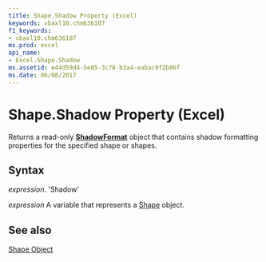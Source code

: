 ```yaml
---
title: Shape.Shadow Property (Excel)
keywords: vbaxl10.chm636107
f1_keywords:
- vbaxl10.chm636107
ms.prod: excel
api_name:
- Excel.Shape.Shadow
ms.assetid: e44d59d4-5e85-3c78-b3a4-eabac9f2b86f
ms.date: 06/08/2017
---
```



# Shape.Shadow Property (Excel)

Returns a read-only  **[ShadowFormat](Excel.ShadowFormat.md)** object that contains shadow formatting properties for the specified shape or shapes.


## Syntax

 _expression_. 'Shadow'

 _expression_ A variable that represents a [Shape](./Excel.Shape.md) object.


## See also


[Shape Object](Excel.Shape.md)

